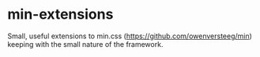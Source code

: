# min-extensions
Small, useful extensions to min.css (https://github.com/owenversteeg/min) keeping with the small nature of the framework. 
